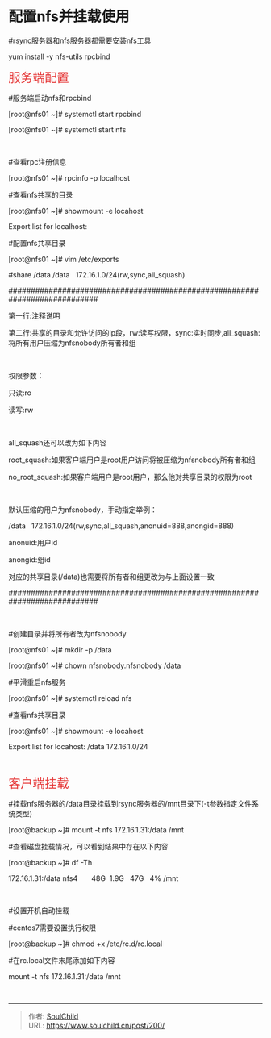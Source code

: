 # 配置nfs并挂载使用

<!--more-->
#rsync服务器和nfs服务器都需要安装nfs工具

yum install -y nfs-utils rpcbind

<span style="color: #e53333; font-size: 24px;">服务端配置</span>

#服务端启动nfs和rpcbind

[root@nfs01 ~]# systemctl start rpcbind

[root@nfs01 ~]# systemctl start nfs

&nbsp;

#查看rpc注册信息

[root@nfs01 ~]# rpcinfo -p localhost

#查看nfs共享的目录

[root@nfs01 ~]# showmount -e locahost

Export list for localhost:

#配置nfs共享目录

[root@nfs01 ~]# vim /etc/exports

#share /data
/data   172.16.1.0/24(rw,sync,all_squash)

############################################################################

第一行:注释说明

第二行:共享的目录和允许访问的ip段，rw:读写权限，sync:实时同步,all_squash:将所有用户压缩为nfsnobody所有者和组

&nbsp;

权限参数：

只读:ro

读写:rw

&nbsp;

all_squash还可以改为如下内容

root_squash:如果客户端用户是root用户访问将被压缩为nfsnobody所有者和组

no_root_squash:如果客户端用户是root用户，那么他对共享目录的权限为root

&nbsp;

默认压缩的用户为nfsnobody，手动指定举例：

/data   172.16.1.0/24(rw,sync,all_squash,anonuid=888,anongid=888)

anonuid:用户id

anongid:组id

对应的共享目录(/data)也需要将所有者和组更改为与上面设置一致

############################################################################

&nbsp;

#创建目录并将所有者改为nfsnobody

[root@nfs01 ~]# mkdir -p /data

[root@nfs01 ~]# chown nfsnobody.nfsnobody /data

#平滑重启nfs服务

[root@nfs01 ~]# systemctl reload nfs

#查看nfs共享目录

[root@nfs01 ~]# showmount -e locahost

Export list for locahost:
/data 172.16.1.0/24

&nbsp;

<span style="color: #e53333; font-size: 24px;">客户端挂载</span>

#挂载nfs服务器的/data目录挂载到rsync服务器的/mnt目录下(-t参数指定文件系统类型)

[root@backup ~]# mount -t nfs 172.16.1.31:/data /mnt

#查看磁盘挂载情况，可以看到结果中存在以下内容

[root@backup ~]# df -Th

172.16.1.31:/data nfs4       48G  1.9G   47G   4% /mnt

&nbsp;

#设置开机自动挂载

#centos7需要设置执行权限

[root@backup ~]# chmod +x /etc/rc.d/rc.local

#在rc.local文件末尾添加如下内容

mount -t nfs 172.16.1.31:/data /mnt

&nbsp;


---

> 作者: [SoulChild](https://www.soulchild.cn)  
> URL: https://www.soulchild.cn/post/200/  

